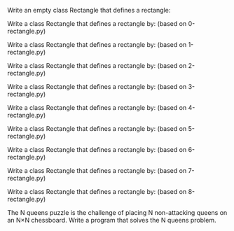 Write an empty class Rectangle that defines a rectangle:

Write a class Rectangle that defines a rectangle by: (based on 0-rectangle.py)

Write a class Rectangle that defines a rectangle by: (based on 1-rectangle.py)

Write a class Rectangle that defines a rectangle by: (based on 2-rectangle.py)

Write a class Rectangle that defines a rectangle by: (based on 3-rectangle.py)

Write a class Rectangle that defines a rectangle by: (based on 4-rectangle.py)

Write a class Rectangle that defines a rectangle by: (based on 5-rectangle.py)

Write a class Rectangle that defines a rectangle by: (based on 6-rectangle.py)

Write a class Rectangle that defines a rectangle by: (based on 7-rectangle.py)

Write a class Rectangle that defines a rectangle by: (based on 8-rectangle.py)

The N queens puzzle is the challenge of placing N non-attacking queens on an N×N chessboard. Write a program that solves the N queens problem.
